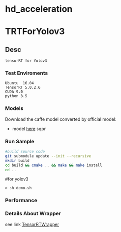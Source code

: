 # hd_acceleration
# TRTForYolov3

## Desc

    tensorRT for Yolov3
	
### Test Enviroments

    Ubuntu  16.04
    TensorRT 5.0.2.6
    CUDA 9.0
    python 3.5

### Models

Download the caffe model converted by official model:

+ model [here](https://pan.baidu.com/s/1cVIQcAEsZO5p4S-vGf4CYQ) sqpr

### Run Sample

```bash
#build source code
git submodule update --init --recursive
mkdir build
cd build && cmake .. && make && make install
cd ..
```
#for yolov3
```
> sh demo.sh
```
### Performance

### Details About Wrapper

see link [TensorRTWrapper](https://github.com/lewes6369/tensorRTWrapper)
